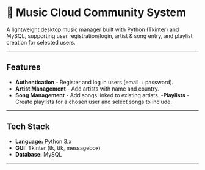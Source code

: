 # 🎵 Music Cloud Community System

A lightweight desktop music manager built with Python (Tkinter) and MySQL, supporting user registration/login, artist & song entry, and playlist creation for selected users.

---

## Features

- **Authentication** - Register and log in users (email + password).
- **Artist Management** - Add artists with name and country.
- **Song Management** - Add songs linked to existing artists.
-**Playlists** - Create playlists for a chosen user and select songs to include.

---

## Tech Stack

- **Language:** Python 3.x
- **GUI:** Tkinter (tk, ttk, messagebox)
- **Database:** MySQL

---


